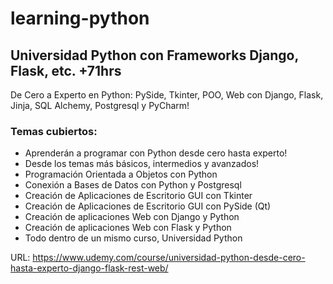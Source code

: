 # learning-python
## Universidad Python con Frameworks Django, Flask, etc. +71hrs

De Cero a Experto en Python: PySide, Tkinter, POO, Web con Django, Flask, Jinja, SQL Alchemy, Postgresql y PyCharm!

### Temas cubiertos:
- Aprenderán a programar con Python desde cero hasta experto!
- Desde los temas más básicos, intermedios y avanzados!
- Programación Orientada a Objetos con Python
- Conexión a Bases de Datos con Python y Postgresql
- Creación de Aplicaciones de Escritorio GUI con Tkinter
- Creación de Aplicaciones de Escritorio GUI con PySide (Qt)
- Creación de aplicaciones Web con Django y Python
- Creación de aplicaciones Web con Flask y Python
- Todo dentro de un mismo curso, Universidad Python

URL: https://www.udemy.com/course/universidad-python-desde-cero-hasta-experto-django-flask-rest-web/
